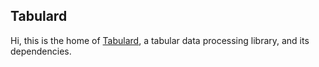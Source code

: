 ## Tabulard

Hi, this is the home of [Tabulard](https://github.com/tabulard/tabulard), a tabular data processing library, and its dependencies.
